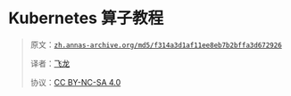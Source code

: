 # Kubernetes 算子教程

> 原文：[`zh.annas-archive.org/md5/f314a3d1af11ee8eb7b2bffa3d672926`](https://zh.annas-archive.org/md5/f314a3d1af11ee8eb7b2bffa3d672926)
> 
> 译者：[飞龙](https://github.com/wizardforcel)
> 
> 协议：[CC BY-NC-SA 4.0](http://creativecommons.org/licenses/by-nc-sa/4.0/)